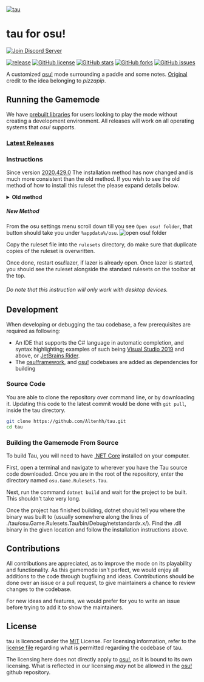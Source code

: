 [![tau](https://cdn.discordapp.com/attachments/678814085063901196/700162953101574144/tau-banner.png)](https://github.com/Altenhh/tau "tau")
# tau for osu!

<div>
    <a href="https://discord.gg/7Y8GXAa"><img src="https://canary.discordapp.com/api/guilds/689728872282849313/widget.png?style=banner2" alt="Join Discord Server"/></a>
</div>

[![release](https://img.shields.io/badge/build-2020.403.6B3-brightgreen?style=flat-square)](https://github.com/Altenhh/tau/releases)
[![GitHub license](https://img.shields.io/github/license/Altenhh/tau.svg?style=flat-square)](https://github.com/Altenhh/tau/LICENSE) 
[![GitHub stars](https://img.shields.io/github/stars/Altenhh/tau.svg?style=flat-square)](https://github.com/Altenhh/tau/stargazers)
[![GitHub forks](https://img.shields.io/github/forks/Altenhh/tau.svg?style=flat-square)](https://github.com/Altenhh/tau/network)
[![GitHub issues](https://img.shields.io/github/issues/Altenhh/tau.svg?style=flat-square)](https://github.com/Altenhh/tau/issues)

A customized [osu!](https://github.com/ppy/osu) mode surrounding a paddle and some notes. [Original](https://deadlysprinklez.itch.io/tau) credit to the idea belonging to *pizzapip*.

## Running the Gamemode
We have [prebuilt libraries](https://github.com/Altenhh/tau/releases) for users looking to play the mode without creating a development environment. All releases will work on all operating systems that *osu!* supports.
### [Latest Releases](https://github.com/Altenhh/tau/releases)

### Instructions

Since version [2020.429.0](https://github.com/ppy/osu/releases/tag/2020.429.0) The installation method has now changed and is much more consistent than the old method. If you wish to see the old method of how to install this ruleset the please expand details below.

<details>
<summary><b>Old method</b></summary>
<p>

##### Windows
On Windows, the library must be put in `%localappdata%\osulazer\app-(Current osu!lazer Version)`, inside the directory of the current osu!lazer version. osu!lazer will automatically work with the `.dll` when you open it, so nothing else needs to be done.

##### Linux
On Linux, you will need to extract the app image with the following command line:
```sh
./osu.AppImage --appimage-extract
```
This will extract all files to `squashfs-root`, in this folder go to `usr/bin` and put Tau's dll there.

###### Special thanks to `Kotypey#9393` for figuring out how to install Tau on linux.

##### macOS
On macOS, the library must be put inside the osu!lazer app contents here `osu!.app/Contents/MacOS/`

![Context menu](https://cdn.discordapp.com/attachments/699046236979986483/699060248391974982/tau.png)

You can access the app contents by right-clicking on osu! and clicking "Show Package Contents"

###### Special thanks to `sexnine#6969` for figuring out how to install Tau on macOS.

</p>
</details>

##### New Method
From the osu settings menu scroll down till you see `Open osu! folder`, that button should take you under `%appdata%/osu`.
![open osu! folder](https://github.com/LumpBloom7/sentakki/wiki/images/Instuction1.png)

Copy the ruleset file into the `rulesets` directory, do make sure that duplicate copies of the ruleset is overwritten.

Once done, restart osu!lazer, if lazer is already open. Once lazer is started, you should see the ruleset alongside the standard rulesets on the toolbar at the top.

###### Do note that this instruction will only work with desktop devices.

## Development
When developing or debugging the tau codebase, a few prerequisites are required as following:
* An IDE that supports the C# language in automatic completion, and syntax highlighting; examples of such being [Visual Studio 2019](https://visualstudio.microsoft.com/vs/) and above, or [JetBrains Rider](https://www.jetbrains.com/rider/).
* The [osu!framework](https://github.com/ppy/osu-framework/tree/master/osu.Framework), and [osu!](https://github.com/ppy/osu) codebases are added as dependencies for building

### Source Code 
You are able to clone the repository over command line, or by downloading it. Updating this code to the latest commit would be done with `git pull`, inside the tau directory.
```sh
git clone https://github.com/Altenhh/tau.git
cd tau
```

### Building the Gamemode From Source
To build Tau, you will need to have [.NET Core](https://dotnet.microsoft.com/download) installed on your computer.

First, open a terminal and navigate to wherever you have the Tau source code downloaded. Once you are in the root of the repository, enter the directory named `osu.Game.Rulesets.Tau`.

Next, run the command `dotnet build` and wait for the project to be built. This shouldn't take very long.

Once the project has finished building, dotnet should tell you where the binary was built to (usually somewhere along the lines of ./tau/osu.Game.Rulesets.Tau/bin/Debug/netstandardx.x/). Find the .dll binary in the given location and follow the installation instructions above.

## Contributions
All contributions are appreciated, as to improve the mode on its playability and functionality. As this gamemode isn't perfect, we would enjoy all additions to the code through bugfixing and ideas. Contributions should be done over an issue or a pull request, to give maintainers a chance to review changes to the codebase.

For new ideas and features, we would prefer for you to write an issue before trying to add it to show the maintainers.

## License
tau is licenced under the [MIT](https://opensource.org/licenses/MIT) License. For licensing information, refer to the [license file](https://github.com/Altenhh/tau/blob/master/LICENSE) regarding what is permitted regarding the codebase of tau.

The licensing here does not directly apply to [osu!](https://github.com/ppy/osu), as it is bound to its own licensing. What is reflected in our licensing *may* not be allowed in the [osu!](https://github.com/ppy/osu) github repository.
